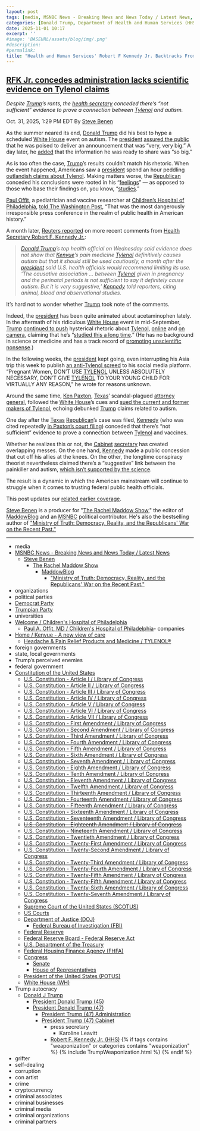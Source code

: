 ```yaml
---
layout: post
tags: [media, MSNBC News - Breaking News and News Today / Latest News, Steve Benen, The Rachel Maddow Show, MaddowBlog, “Ministry of Truth –  Democracy Reality and the Republicans’ War on the Recent Past.”, organizations, political parties, Democrat Party, Trumpian Party, universities, Welcome / Children’s Hospital of Philadelphia, Paul A. Offit MD / Children’s Hospital of Philadelphia- companies, Home / Kenvue - A new view of care, Headache & Pain Relief Products and Medicine / TYLENOL®, foreign governments, state local governments, Trump’s perceived enemies, federal government, Constitution of the United States, U.S. Constitution - Article I / Library of Congress, U.S. Constitution - Article II / Library of Congress, U.S. Constitution - Article III / Library of Congress, U.S. Constitution - Article IV / Library of Congress, U.S. Constitution - Article V / Library of Congress, U.S. Constitution - Article VI / Library of Congress, U.S. Constitution - Article VII / Library of Congress, U.S. Constitution - First Amendment / Library of Congress, U.S. Constitution - Second Amendment / Library of Congress, U.S. Constitution - Third Amendment / Library of Congress, U.S. Constitution - Fourth Amendment / Library of Congress, U.S. Constitution - Fifth Amendment / Library of Congress, U.S. Constitution - Sixth Amendment / Library of Congress, U.S. Constitution - Seventh Amendment / Library of Congress, U.S. Constitution - Eighth Amendment / Library of Congress, U.S. Constitution - Tenth Amendment / Library of Congress, U.S. Constitution - Eleventh Amendment / Library of Congress, U.S. Constitution - Twelfth Amendment / Library of Congress, U.S. Constitution - Thirteenth Amendment / Library of Congress, U.S. Constitution - Fourteenth Amendment / Library of Congress, U.S. Constitution - Fifteenth Amendment / Library of Congress, U.S. Constitution - Sixteenth Amendment / Library of Congress, U.S. Constitution - Seventeenth Amendment / Library of Congress, U.S. Constitution - Eighteenth Amendment / Library of Congress, U.S. Constitution - Nineteenth Amendment / Library of Congress, U.S. Constitution - Twentieth Amendment / Library of Congress, U.S. Constitution - Twenty-First Amendment / Library of Congress, U.S. Constitution - Twenty-Second Amendment / Library of Congress, U.S. Constitution - Twenty-Third Amendment / Library of Congress, U.S. Constitution - Twenty-Fourth Amendment / Library of Congress, U.S. Constitution - Twenty-Fifth Amendment / Library of Congress, U.S. Constitution - Twenty-Fifth Amendment / Library of Congress, U.S. Constitution - Twenty-Sixth Amendment / Library of Congress, U.S. Constitution - Twenty-Seventh Amendment / Library of Congress, Supreme Court of the United States (SCOTUS), US Courts, Department of Justice (DOJ), Federal Bureau of Investigation (FBI), Federal Reserve, Federal Reserve Board - Federal Reserve Act, U.S. Department of the Treasury, Federal Housing Finance Agency (FHFA), Congress, Senate, House of Representatives, President of the United States (POTUS), White House (WH), Trump autocracy, Donald J Trump, President Donald Trump (45), President Donald Trump (47), President Trump (47) Administration, President Trump (47) Cabinet, press secretary, Karoline Leavitt, Robert F. Kennedy Jr. (HHS), grifter, self-dealing, corruption, con artist, crime, cryptocurrency, criminal associates, criminal businesses, criminal media, criminal organizations, criminal partners]
categories: [Donald Trump, Department of Health and Human Services (HHS), Robert F Kennedy Jr, Tylenol, Kenvue, autism]
date: 2025-11-01 10:17
excerpt: ''
#image: 'BASEURL/assets/blog/img/.png'
#description:
#permalink:
title: "Health and Human Services' Robert F Kennedy Jr. Backtracks From Tylenol® / Autism Link"
---
```



## [RFK Jr. concedes administration lacks scientific evidence on Tylenol claims](https://www.msnbc.com/rachel-maddow-show/maddowblog/rfk-jr-concedes-administration-lacks-scientific-evidence-tylenol-claim-rcna241150)

*Despite [Trump](https://www.donaldjtrump.com/)’s rants, the [health secretary](https://www.hhs.gov/about/leadership/robert-kennedy.html) conceded there’s “not sufficient” evidence to prove a connection between [Tylenol](https://www.tylenol.com/) and autism.*

Oct. 31, 2025, 1:29 PM EDT
By [Steve Benen](https://www.msnbc.com/author/steve-benen-ncpn433601)

As the summer neared its end, [Donald Trump](https://www.donaldjtrump.com/) did his best to hype a scheduled [White House](https://www.whitehouse.gov/) event on autism. The [president](https://www.whitehouse.gov/) [assured the public](https://bsky.app/profile/atrupar.com/post/3lz7sbm63wg2q) that he was poised to deliver an announcement that was “very, very big.” A day later, he [added](https://x.com/Acyn/status/1969570225948672154) that the information he was ready to share was “so big.”

As is too often the case, [Trump](https://www.donaldjtrump.com/)’s results couldn’t match his rhetoric. When the event happened, Americans saw a [president](https://www.whitehouse.gov/) spend an hour peddling [outlandish claims about Tylenol](https://www.msnbc.com/rachel-maddow-show/maddowblog/-much-liquid-trump-pretends-s-qualified-give-medical-advice-s-not-rcna233159). Making matters worse, the [Republican](https://www.gop.com/) conceded his conclusions were rooted in his “[feelings](https://thehill.com/policy/healthcare/5516749-trump-vaccine-suggestions-autism-links/)” — as opposed to those who base their findings on, you know, “[studies](https://bsky.app/profile/thebulwark.com/post/3lzhid6h3i32v).”

[Paul Offit](https://www.chop.edu/doctors/offit-paul-a), a pediatrician and vaccine researcher at [Children’s Hospital of Philadelphia](https://www.chop.edu/), [told The Washington Post](https://www.washingtonpost.com/health/2025/09/23/trump-vaccines-autism-mmr-schedule/), “That was the most dangerously irresponsible press conference in the realm of public health in American history.”

A month later, [Reuters reported](https://www.reuters.com/business/healthcare-pharmaceuticals/us-health-chief-says-not-enough-data-show-tylenol-causes-autism-still-advises-2025-10-29/) on more recent comments from [Health Secretary Robert F. Kennedy Jr.](https://www.hhs.gov/about/leadership/robert-kennedy.html):

> *[Donald Trump](https://www.donaldjtrump.com/)’s top health official on Wednesday said evidence does not show that [Kenvue](https://www.kenvue.com/)’s pain medicine [Tylenol](https://www.tylenol.com/) definitively causes autism but that it should still be used cautiously, a month after the [president](https://www.whitehouse.gov/) said U.S. health officials would recommend limiting its use. ‘The causative association ... between [Tylenol](https://www.tylenol.com/) given in pregnancy and the perinatal periods is not sufficient to say it definitely cause autism. But it is very suggestive,’ [Kennedy](https://www.hhs.gov/about/leadership/robert-kennedy.html) told reporters, citing animal, blood and observational studies.*

It’s hard not to wonder whether [Trump](https://www.donaldjtrump.com/) took note of the comments.

Indeed, the [president](https://www.whitehouse.gov/) has been quite animated about acetaminophen lately. In the aftermath of his ridiculous [White House](https://www.whitehouse.gov/) event in mid-September, [Trump](https://www.donaldjtrump.com/) [continued to push](https://www.nbcnews.com/health/health-news/trump-unproven-medical-advice-tylenol-vaccines-rcna233911) hysterical rhetoric about [Tylenol](https://www.tylenol.com/), [online](https://truthsocial.com/@realDonaldTrump/115271135823530018) and [on camera](https://bsky.app/profile/atrupar.com/post/3m2rmxnepyc2b), claiming that he’s “[studied this a long time](https://bsky.app/profile/factpostnews.bsky.social/post/3m2ro4nr2ox2v).” (He has no background in science or medicine and has a track record of [promoting unscientific nonsense](https://www.msnbc.com/rachel-maddow-show/maddowblog/despite-reality-trump-says-disinfectant-comments-were-sarcastic-n1192051).)

In the following weeks, the [president](https://www.whitehouse.gov/) kept going, even interrupting his Asia trip this week to publish [an anti-Tylenol screed](https://truthsocial.com/@realDonaldTrump/115442316583935494) to his social media platform. “Pregnant Women, DON’T USE [TYLENOL](https://www.tylenol.com/) UNLESS ABSOLUTELY NECESSARY, DON’T GIVE [TYLENOL](https://www.tylenol.com/) TO YOUR YOUNG CHILD FOR VIRTUALLY ANY REASON,” he wrote for reasons unknown.

Around the same time, [Ken Paxton](https://www.texasattorneygeneral.gov/about-office), [Texas](https://www.texas.gov/)’ scandal-plagued [attorney general](https://www.texasattorneygeneral.gov/), followed the [White House](https://www.whitehouse.gov/)’s cues and [sued the current and former makers of Tylenol](https://www.msnbc.com/top-stories/latest/texas-sues-tylenol-makers-disproven-claims-autism-rcna240259), echoing debunked [Trump](https://www.donaldjtrump.com/) claims related to autism.

One day after the [Texas](https://www.texas.gov%) [Republican](https://www.gop.com/)’s case was filed, [Kennedy](https://www.hhs.gov/about/leadership/robert-kennedy.html) (who was cited repeatedly [in Paxton’s court filing](https://www.texasattorneygeneral.gov/sites/default/files/images/press/Lawsuit.pdf)) conceded that there’s “not sufficient” evidence to prove a connection between [Tylenol](https://www.tylenol.com/) and vaccines.

Whether he realizes this or not, the [Cabinet](https://www.hhs.gov=) [secretary](https://www.hhs.gov/about/leadership/robert-kennedy.html) has created overlapping messes. On the one hand, [Kennedy](https://www.hhs.gov/about/leadership/robert-kennedy.html) made a public concession that cut off his allies at the knees. On the other, the longtime conspiracy theorist nevertheless claimed there’s a “suggestive” link between the painkiller and autism, [which isn’t supported by the science](https://www.usatoday.com/story/opinion/columnist/2025/10/30/rfk-jr-tylenol-autism-texas-lawsuit/86989978007/?tbref=hp).

The result is a dynamic in which the American mainstream will continue to struggle when it comes to trusting federal public health officials.

This post updates our [related earlier coverage](https://www.msnbc.com/rachel-maddow-show/maddowblog/-much-liquid-trump-pretends-s-qualified-give-medical-advice-s-not-rcna233159).

[Steve Benen](https://www.msnbc.com/author/steve-benen-ncpn433601) is a producer for "[The Rachel Maddow Show](https://www.msnbc.com/rachel-maddow-show)," the editor of [MaddowBlog](https://www.msnbc.com/rachel-maddow-show) and an [MSNBC](https://www.msnbc.com/) political contributor. He's also the bestselling author of ["Ministry of Truth: Democracy, Reality, and the Republicans' War on the Recent Past."](https://www.harpercollins.com/products/ministry-of-truth-steve-benen)

----
- media
- [MSNBC News - Breaking News and News Today / Latest News](https://www.msnbc.com/)
    - [Steve Benen](https://www.msnbc.com/author/steve-benen-ncpn433601)
        - [The Rachel Maddow Show](https://www.msnbc.com/rachel-maddow-show)
            - [MaddowBlog](https://www.msnbc.com/rachel-maddow-show)
                - ["Ministry of Truth: Democracy, Reality, and the Republicans' War on the Recent Past."](https://www.harpercollins.com/products/ministry-of-truth-steve-benen)
- organizations
- political parties
- [Democrat Party](https://www.democrats.org/)
- [Trumpian Party](https://www.gop.com/)
- universities
- [Welcome / Children's Hospital of Philadelphia](https://www.chop.edu/)
    - [Paul A. Offit, MD / Children's Hospital of Philadelphia](https://www.chop.edu/doctors/offit-paul-a)- companies
- [Home / Kenvue - A new view of care](https://www.kenvue.com/)
    - [Headache & Pain Relief Products and Medicine / TYLENOL®](https://www.tylenol.com/)
- foreign governments
- state, local governments 
- Trump’s perceived enemies
- federal government
- [Constitution of the United States](https://constitution.congress.gov/constitution/)
    - [U.S. Constitution - Article I / Library of Congress](https://constitution.congress.gov/constitution/article-1/)
    - [U.S. Constitution - Article II / Library of Congress](https://constitution.congress.gov/constitution/article-2/)
    - [U.S. Constitution - Article III / Library of Congress](https://constitution.congress.gov/constitution/article-3/)
    - [U.S. Constitution - Article IV / Library of Congress](https://constitution.congress.gov/constitution/article-4/)
    - [U.S. Constitution - Article V / Library of Congress](https://constitution.congress.gov/constitution/article-5/)
    - [U.S. Constitution - Article VI / Library of Congress](https://constitution.congress.gov/constitution/article-6/)
    - [U.S. Constitution - Article VII / Library of Congress](https://constitution.congress.gov/constitution/article-7/)
    - [U.S. Constitution - First Amendment /  Library of Congress](https://constitution.congress.gov/constitution/amendment-1/)
    - [U.S. Constitution - Second Amendment /  Library of Congress](https://constitution.congress.gov/constitution/amendment-2/)
    - [U.S. Constitution - Third Amendment /  Library of Congress](https://constitution.congress.gov/constitution/amendment-3/)
    - [U.S. Constitution - Fourth Amendment /  Library of Congress](https://constitution.congress.gov/constitution/amendment-4/)
    - [U.S. Constitution - Fifth Amendment /  Library of Congress](https://constitution.congress.gov/constitution/amendment-5/)
    - [U.S. Constitution - Sixth Amendment /  Library of Congress](https://constitution.congress.gov/constitution/amendment-6/)
    - [U.S. Constitution - Seventh Amendment /  Library of Congress](https://constitution.congress.gov/constitution/amendment-7/)
    - [U.S. Constitution - Eighth Amendment /  Library of Congress](https://constitution.congress.gov/constitution/amendment-8/)
    - [U.S. Constitution - Tenth Amendment /  Library of Congress](https://constitution.congress.gov/constitution/amendment-10/)
    - [U.S. Constitution - Eleventh Amendment /  Library of Congress](https://constitution.congress.gov/constitution/amendment-11/)
    - [U.S. Constitution - Twelfth Amendment /  Library of Congress](https://constitution.congress.gov/constitution/amendment-12/)
    - [U.S. Constitution - Thirteenth Amendment /  Library of Congress](https://constitution.congress.gov/constitution/amendment-13/)
    - [U.S. Constitution - Fourteenth Amendment /  Library of Congress](https://constitution.congress.gov/constitution/amendment-14/)
    - [U.S. Constitution - Fifteenth Amendment /  Library of Congress](https://constitution.congress.gov/constitution/amendment-15/)
    - [U.S. Constitution - Sixteenth Amendment /  Library of Congress](https://constitution.congress.gov/constitution/amendment-16/)
    - [U.S. Constitution - Seventeenth Amendment /  Library of Congress](https://constitution.congress.gov/constitution/amendment-17/)
    - ~~[U.S. Constitution - Eighteenth Amendment /  Library of Congress](https://constitution.congress.gov/constitution/amendment-18/)~~
    - [U.S. Constitution - Nineteenth Amendment /  Library of Congress](https://constitution.congress.gov/constitution/amendment-19/)
    - [U.S. Constitution - Twentieth Amendment /  Library of Congress](https://constitution.congress.gov/constitution/amendment-20/)
    - [U.S. Constitution - Twenty-First Amendment /  Library of Congress](https://constitution.congress.gov/constitution/amendment-21/)
    - [U.S. Constitution - Twenty-Second Amendment /  Library of Congress](https://constitution.congress.gov/constitution/amendment-22/)
    - [U.S. Constitution - Twenty-Third Amendment /  Library of Congress](https://constitution.congress.gov/constitution/amendment-23/)
    - [U.S. Constitution - Twenty-Fourth Amendment /  Library of Congress](https://constitution.congress.gov/constitution/amendment-24/)
    - [U.S. Constitution - Twenty-Fifth Amendment /  Library of Congress](https://constitution.congress.gov/constitution/amendment-25/)
    - [U.S. Constitution - Twenty-Fifth Amendment /  Library of Congress](https://constitution.congress.gov/constitution/amendment-25/)
    - [U.S. Constitution - Twenty-Sixth Amendment /  Library of Congress](https://constitution.congress.gov/constitution/amendment-26/)
    - [U.S. Constitution - Twenty-Seventh Amendment /  Library of Congress](https://constitution.congress.gov/constitution/amendment-27/)
    - [Supreme Court of the United States (SCOTUS)](https://www.supremecourt.gov/)
    - [US Courts](https://www.uscourts.gov/)
    - [Department of Justice (DOJ)](https://www.justice.gov/)
        - [Federal Bureau of Investigation (FBI)](https://www.fbi.gov/)
    - [Federal Reserve](https://www.federalreserve.gov/)
    - [Federal Reserve Board - Federal Reserve Act](https://www.federalreserve.gov/aboutthefed/fract.htm)
    - [U.S. Department of the Treasury](https://home.treasury.gov/)
    - [Federal Housing Finance Agency (FHFA)](https://www.fhfa.gov/)
    - [Congress](https://www.congress.gov/)
        - [Senate](https://www.senate.gov/)
        - [House of Representatives](https://www.house.gov/)
     - [President of the United States (POTUS)](https://www.whitehouse.gov/)
    - [White House (WH)](https://www.whitehouse.gov/)
- Trump autocracy
    - [Donald J Trump](https://www.donaldjtrump.com/)
        - [President Donald Trump (45)](https://trumpwhitehouse.archives.gov/)
        - [President Donald Trump (47)](https://www.whitehouse.gov/administration/donald-j-trump/)
            - [President Trump (47) Administration](https://www.whitehouse.gov/administration/)
            - [President Trump (47) Cabinet](https://www.whitehouse.gov/administration/the-cabinet/)
                - press secretary
                    - Karoline Leavitt
                - [Robert F. Kennedy Jr. (HHS)](https://www.hhs.gov/about/leadership/robert-kennedy.html)
{% if tags contains "weaponization" or categories contains "weaponization" %}
  {% include TrumpWeaponization.html %}
{% endif %}
- grifter
- self-dealing
- corruption
- con artist
- crime
- cryptocurrency
- criminal associates
- criminal businesses
- criminal media
- criminal organizations
- criminal partners
